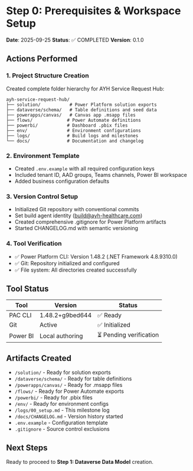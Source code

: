 # Step 0: Prerequisites & Workspace Setup

**Date**: 2025-09-25
**Status**: ✅ COMPLETED
**Version**: 0.1.0

## Actions Performed

### 1. Project Structure Creation
Created complete folder hierarchy for AYH Service Request Hub:
```
ayh-service-request-hub/
├── solution/           # Power Platform solution exports
├── dataverse/schema/   # Table definitions and seed data
├── powerapps/canvas/   # Canvas app .msapp files
├── flows/             # Power Automate definitions
├── powerbi/           # Dashboard .pbix files
├── env/               # Environment configurations
├── logs/              # Build logs and milestones
└── docs/              # Documentation and changelog
```

### 2. Environment Template
- Created `.env.example` with all required configuration keys
- Included tenant ID, AAD groups, Teams channels, Power BI workspace
- Added business configuration defaults

### 3. Version Control Setup
- Initialized Git repository with conventional commits
- Set build agent identity (build@ayh-healthcare.com)
- Created comprehensive .gitignore for Power Platform artifacts
- Started CHANGELOG.md with semantic versioning

### 4. Tool Verification
- ✅ Power Platform CLI: Version 1.48.2 (.NET Framework 4.8.9310.0)
- ✅ Git: Repository initialized and configured
- ✅ File system: All directories created successfully

## Tool Status
| Tool | Version | Status |
|------|---------|---------|
| PAC CLI | 1.48.2+g9bed644 | ✅ Ready |
| Git | Active | ✅ Initialized |
| Power BI | Local authoring | ⏳ Pending verification |

## Artifacts Created
- `/solution/` - Ready for solution exports
- `/dataverse/schema/` - Ready for table definitions
- `/powerapps/canvas/` - Ready for .msapp files
- `/flows/` - Ready for Power Automate exports
- `/powerbi/` - Ready for .pbix files
- `/env/` - Ready for environment configs
- `/logs/00_setup.md` - This milestone log
- `/docs/CHANGELOG.md` - Version history started
- `.env.example` - Configuration template
- `.gitignore` - Source control exclusions

## Next Steps
Ready to proceed to **Step 1: Dataverse Data Model** creation.